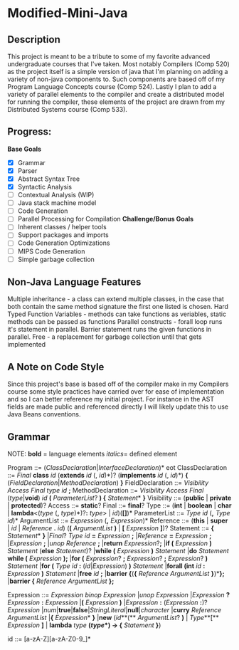 # Modified-Mini-Java

## Description
This project is meant to be a tribute to some of my favorite advanced undergraduate courses that I've taken.
Most notably Compilers (Comp 520) as the project itself is a simple version of java that I'm planning on adding a variety of non-java components to.
Such components are based off of my Program Language Concepts course (Comp 524). 
Lastly I plan to add a variety of parallel elements to the compiler and create a distributed model for running the compiler, these elements of the project are drawn from my Distributed Systems course (Comp 533). 

## Progress:
**Base Goals**
 - [x] Grammar
 - [x] Parser
 - [x] Abstract Syntax Tree
 - [x] Syntactic Analysis
 - [ ] Contextual Analysis (WIP)
 - [ ] Java stack machine model
 - [ ] Code Generation
 - [ ] Parallel Processing for Compilation
**Challenge/Bonus Goals**
 - [ ] Inherent classes / helper tools 
 - [ ] Support packages and imports
 - [ ] Code Generation Optimizations
 - [ ] MIPS Code Generation
 - [ ] Simple garbage collection

## Non-Java Language Features
Multiple inheritance - a class can extend multiple classes, in the case that both contain the same method signature the first one listed is chosen. 
Hard Typed Function Variables - methods can take functions as veriables, static methods can be passed as functions 
Parallel constructs - forall loop runs it's statement in parallel. Barrier statement runs the given functions in parallel. 
Free - a replacement for garbage collection until that gets implemented

## A Note on Code Style
Since this project's base is based off of the compiler make in my Compilers course some style practices have carried over for ease of implementation and so I can better reference my initial project. For instance in the AST fields are made public and referenced directly I will likely update this to use Java Beans conventions.  

## Grammar 
NOTE:   **bold** = language elements
        *italics*= defined element 

Program ::= (*ClassDeclaration*|*InterfaceDeclaration*)\* eot
ClassDeclaration ::= *Final* **class** *id* (**extends** *id* (, *id*)\*)? (**implements** *id* (, *id*)\*) **{** (*FieldDeclaration*|*MethodDeclaration*) **}**
FieldDeclaration ::= *Visibility* *Access* *Final* *type* *id* **;**
MethodDeclaration ::= *Visibility* *Access* *Final* (*type*|**void**) *id* **(** *ParameterList*? **) {** *Statement*\* **}** 
Visibility ::= (**public** | **private** | **protected**)? 
Access ::= **static**?
Final ::= **final**?
Type ::= (**int** | **boolean** | **char** | **lambda**<(*type* (**,** *type*)\*)?**:** *type*> | *id*)(**[]**)\*
ParameterList ::= *Type* *id* (**,** *Type* *id*)\*
ArgumentList ::= *Expression* (**,** *Expression*)\*
Reference ::= (**this** | **super** | *id* | *Reference* **.** *id*) (**(** *ArgumentList* **)** | **[** *Expression* **]**)? 
Statement ::=  **{** *Statement*\* **}**
              |*Final*? *Type* *id* **=** *Expression* **;**
              |*Reference* **=** *Expression* **;**
              |*Expression* **;**
              |*unop* *Reference* **;**
              |**return** *Expression*?**;**
              |**if (** *Expression* **)** *Statement* (**else** *Statement*)?
              |**while (** *Expression* **)** *Statement*
              |**do** *Statement* **while (** *Expression* **);**
              |**for (** *Expression*? **;** *Expression*? **;** *Expression*? **)** *Statement*
              |**for (** *Type* *id* **:** (*id*|*Expression*) **)** *Statement*
              |**forall (int** *id* **:** *Expression* **)** *Statement*
              |**free** *id* **;** 
              |**barrier {**(**{** *Reference* *ArgumentList* **}**)\***};**
              |**barrier {** *Reference* *ArgumentList* **};**

Expression ::= *Expression* *binop* *Expression*
              |*unop* *Expression*
              |*Expression* **?** *Expression* **:** *Expression*
              |**(** *Expression* **)**
              |*Expression* **:** (*Expression* **:**)? *Expression*
              |*num*|**true**|**false**|*StringLiteral*|**null**|*character*
              |**curry** *Reference* *ArgumentList*
              |**{** *Expression*\* **}**
              |**new** (*id***(** *ArgumentList*? **)** | *Type***[** *Expression* **]** | **lambda** *type* **(***type*\***) -> {** *Statement* **}**)

id ::= [a-zA-Z][a-zA-Z0-9_]*


